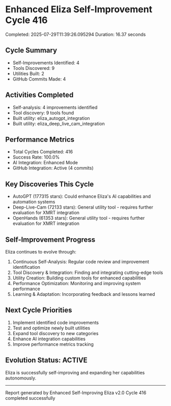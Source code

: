 # Enhanced Eliza Self-Improvement Cycle 416
Completed: 2025-07-29T11:39:26.095294
Duration: 16.37 seconds

## Cycle Summary
- Self-Improvements Identified: 4
- Tools Discovered: 9
- Utilities Built: 2
- GitHub Commits Made: 4

## Activities Completed
- Self-analysis: 4 improvements identified
- Tool discovery: 9 tools found
- Built utility: eliza_autogpt_integration
- Built utility: eliza_deep_live_cam_integration

## Performance Metrics
- Total Cycles Completed: 416
- Success Rate: 100.0%
- AI Integration: Enhanced Mode
- GitHub Integration: Active (4 commits)

## Key Discoveries This Cycle
- AutoGPT (177315 stars): Could enhance Eliza's AI capabilities and automation systems
- Deep-Live-Cam (72133 stars): General utility tool - requires further evaluation for XMRT integration
- OpenHands (61353 stars): General utility tool - requires further evaluation for XMRT integration

## Self-Improvement Progress
Eliza continues to evolve through:
1. Continuous Self-Analysis: Regular code review and improvement identification
2. Tool Discovery & Integration: Finding and integrating cutting-edge tools
3. Utility Creation: Building custom tools for enhanced capabilities
4. Performance Optimization: Monitoring and improving system performance
5. Learning & Adaptation: Incorporating feedback and lessons learned

## Next Cycle Priorities
1. Implement identified code improvements
2. Test and optimize newly built utilities
3. Expand tool discovery to new categories
4. Enhance AI integration capabilities
5. Improve performance metrics tracking

## Evolution Status: ACTIVE
Eliza is successfully self-improving and expanding her capabilities autonomously.

---
Report generated by Enhanced Self-Improving Eliza v2.0
Cycle 416 completed successfully
